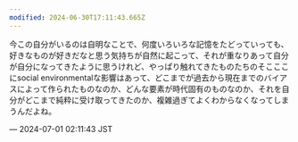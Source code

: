 ```yaml
---
modified: 2024-06-30T17:11:43.665Z
---
```


<p>今この自分がいるのは自明なことで、何度いろいろな記憶をたどっていっても、好きなものが好きだなと思う気持ちが自然に起こって、それが重なりあって自分が自分になってきたように思うけれど、やっぱり触れてきたものたちのそこここにsocial environmentalな影響はあって、どこまでが過去から現在までのバイアスによって作られたものなのか、どんな要素が時代固有のものなのか、それを自分がどこまで純粋に受け取ってきたのか、複雑過ぎてよくわからなくなってしまうんだよね。</p>

&mdash; 2024-07-01 02:11:43 JST

<!-- Original URL: https://mastodon.social/@sakuramochi0/112706683120321740-->
